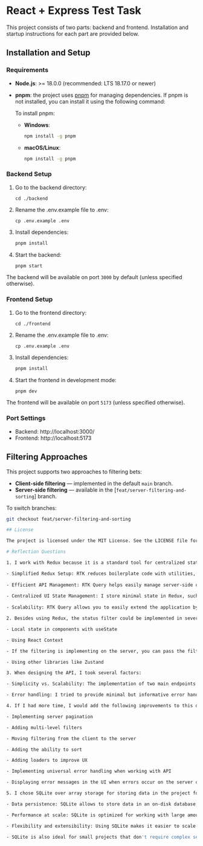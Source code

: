 # React + Express Test Task

This project consists of two parts: backend and frontend. Installation and startup instructions for each part are provided below.

## Installation and Setup

### Requirements

- **Node.js**:  >= 18.0.0 (recommended: LTS 18.17.0 or newer)

- **pnpm**: the project uses [pnpm](https://pnpm.io/) for managing dependencies. If pnpm is not installed, you can install it using the following command:

  To install pnpm:
  - **Windows**:
    ```bash
    npm install -g pnpm
    ```
  - **macOS/Linux**:
    ```bash
    npm install -g pnpm
    ```

### Backend Setup

1. Go to the backend directory:
    ```shell
    cd ./backend
    ```
2. Rename the .env.example file to .env:
    ```shell
    cp .env.example .env
    ```
3. Install dependencies:
    ```bash
    pnpm install
    ```
4. Start the backend:
    ```bash
    pnpm start
    ```

The backend will be available on port `3000` by default (unless specified otherwise).

### Frontend Setup

1. Go to the frontend directory:
    ```shell
    cd ./frontend
    ```
2. Rename the .env.example file to .env:
    ```shell
    cp .env.example .env
    ```
3. Install dependencies:
    ```bash
    pnpm install
    ```
4. Start the frontend in development mode:
    ```bash
    pnpm dev
    ```

The frontend will be available on port `5173` (unless specified otherwise).

### Port Settings

- Backend: http://localhost:3000/
- Frontend: http://localhost:5173

## Filtering Approaches

This project supports two approaches to filtering bets:

- **Client-side filtering** — implemented in the default `main` branch.
- **Server-side filtering** — available in the [`feat/server-filtering-and-sorting`] branch.

To switch branches:

```bash
git checkout feat/server-filtering-and-sorting

## License

The project is licensed under the MIT License. See the LICENSE file for more details.

# Reflection Questions

1. I work with Redux because it is a standard tool for centralized state management in JavaScript applications. In my project, I use Redux Toolkit (RTK) because it simplifies setup, reduces boilerplate, and provides built-in support for handling async logic with RTK Query. Key reasons for this choice:

- Simplified Redux Setup: RTK reduces boilerplate code with utilities, making actions and reducers easier to manage.
  
- Efficient API Management: RTK Query helps easily manage server-side queries, handle caching, and sync data without having to manually update state in Redux.
  
- Centralized UI State Management: I store minimal state in Redux, such as filter status, allowing to efficiently manage data in the UI.
  
- Scalability: RTK Query allows you to easily extend the application by adding new API queries and components without complicating the logic.

2. Besides using Redux, the status filter could be implemented in several ways:

- Local state in components with useState

- Using React Context

- If the filtering is implementing on the server, you can pass the filter in requests

- Using other libraries like Zustand

3. When designing the API, I took several factors:

- Simplicity vs. Scalability: The implementation of two main endpoints (GET /bets and PUT /bets/:betId) ensures simplicity of implementation and rapid development. In the future, if there is a need for additional features, new endpoints can be added without complicating the initial architecture.

- Error handling: I tried to provide minimal but informative error handling. For example, when updating a bet by ID, it checks whether a bet with this ID exists. Also implemented protection against frontend errors (checking the presence of a status in a request when updating it)

4. If I had more time, I would add the following improvements to this dashboard:

- Implementing server pagination 

- Adding multi-level filters

- Moving filtering from the client to the server

- Adding the ability to sort 

- Adding loaders to improve UX

- Implementing universal error handling when working with API

- Displaying error messages in the UI when errors occur on the server or while working with the API

5. I chose SQLite over array storage for storing data in the project for several reasons:

- Data persistence: SQLite allows to store data in an on-disk database, which ensures its safety between application launches.

- Performance at scale: SQLite is optimized for working with large amounts of data

- Flexibility and extensibility: Using SQLite makes it easier to scale the project

- SQLite is also ideal for small projects that don't require complex server database setup. It's easy to use, lightweight, and doesn't require a separate server to operate, which speeds up development and simplifies testing.

